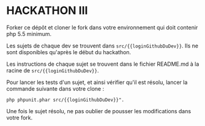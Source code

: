 # HACKATHON III

Forker ce dépôt et cloner le fork dans votre environnement qui doit contenir php 5.5 minimum.

Les sujets de chaque dev se trouvent dans `src/{{loginGithubDuDev}}`. Ils ne sont disponibles qu'après le début du hackathon.

Les instructions de chaque sujet se trouvent dans le fichier README.md à la racine de `src/{{loginGithubDuDev}}`.

Pour lancer les tests d'un sujet, et ainsi vérifier qu'il est résolu, lancer la commande suivante dans votre clone :

```
php phpunit.phar src/{{loginGithubDuDev}}".
```

Une fois le sujet résolu, ne pas oublier de pousser les modifications dans votre fork.
